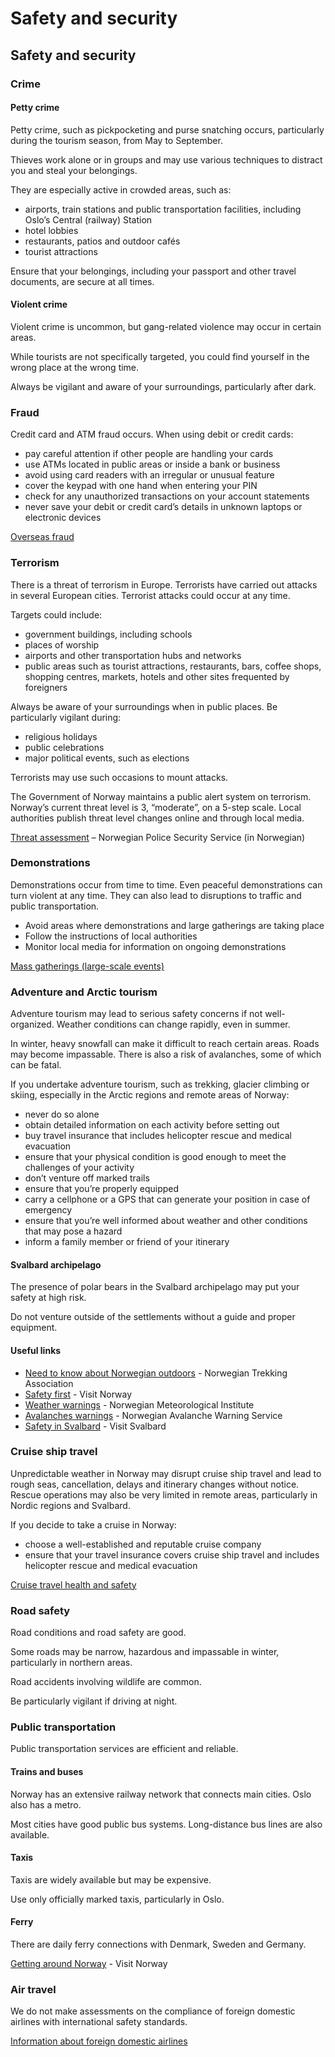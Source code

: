 # Safety and security

## Safety and security

### Crime

#### Petty crime

Petty crime, such as pickpocketing and purse snatching occurs, particularly during the tourism season, from May to September.

Thieves work alone or in groups and may use various techniques to distract you and steal your belongings.

They are especially active in crowded areas, such as:

* airports, train stations and public transportation facilities, including Oslo’s Central (railway) Station
* hotel lobbies
* restaurants, patios and outdoor cafés
* tourist attractions

Ensure that your belongings, including your passport and other travel documents, are secure at all times.

#### Violent crime

Violent crime is uncommon, but gang-related violence may occur in certain areas.

While tourists are not specifically targeted, you could find yourself in the wrong place at the wrong time.

Always be vigilant and aware of your surroundings, particularly after dark.

### Fraud

Credit card and ATM fraud occurs. When using debit or credit cards:

* pay careful attention if other people are handling your cards
* use ATMs located in public areas or inside a bank or business
* avoid using card readers with an irregular or unusual feature
* cover the keypad with one hand when entering your PIN
* check for any unauthorized transactions on your account statements
* never save your debit or credit card’s details in unknown laptops or electronic devices

[Overseas fraud](https://travel.gc.ca/travelling/health-safety/overseas-fraud)

### Terrorism

There is a threat of terrorism in Europe. Terrorists have carried out attacks in several European cities. Terrorist attacks could occur at any time.

Targets could include:

* government buildings, including schools
* places of worship
* airports and other transportation hubs and networks
* public areas such as tourist attractions, restaurants, bars, coffee shops, shopping centres, markets, hotels and other sites frequented by foreigners

Always be aware of your surroundings when in public places. Be particularly vigilant during:

* religious holidays
* public celebrations
* major political events, such as elections

Terrorists may use such occasions to mount attacks.

The Government of Norway maintains a public alert system on terrorism. Norway’s current threat level is 3, “moderate”, on a 5-step scale. Local authorities publish threat level changes online and through local media.

[Threat assessment](https://www.pst.no/) – Norwegian Police Security Service (in Norwegian)

### Demonstrations

Demonstrations occur from time to time. Even peaceful demonstrations can turn violent at any time. They can also lead to disruptions to traffic and public transportation.

* Avoid areas where demonstrations and large gatherings are taking place
* Follow the instructions of local authorities
* Monitor local media for information on ongoing demonstrations

[Mass gatherings (large-scale events)](https://travel.gc.ca/travelling/health-safety/mass-gatherings)

### Adventure and Arctic tourism

Adventure tourism may lead to serious safety concerns if not well-organized. Weather conditions can change rapidly, even in summer.

In winter, heavy snowfall can make it difficult to reach certain areas. Roads may become impassable. There is also a risk of avalanches, some of which can be fatal.

If you undertake adventure tourism, such as trekking, glacier climbing or skiing, especially in the Arctic regions and remote areas of Norway:

* never do so alone
* obtain detailed information on each activity before setting out
* buy travel insurance that includes helicopter rescue and medical evacuation
* ensure that your physical condition is good enough to meet the challenges of your activity
* don’t venture off marked trails
* ensure that you’re properly equipped
* carry a cellphone or a GPS that can generate your position in case of emergency
* ensure that you’re well informed about weather and other conditions that may pose a hazard
* inform a family member or friend of your itinerary

#### Svalbard archipelago

The presence of polar bears in the Svalbard archipelago may put your safety at high risk.

Do not venture outside of the settlements without a guide and proper equipment.

#### Useful links

* [Need to know about Norwegian outdoors](https://english.dnt.no/need-to-know/) - Norwegian Trekking Association
* [Safety first](https://www.visitnorway.com/plan-your-trip/safety-first/) - Visit Norway
* [Weather warnings](https://www.yr.no/en/weather-warnings) - Norwegian Meteorological Institute
* [Avalanches warnings](https://www.varsom.no/en/) - Norwegian Avalanche Warning Service
* [Safety in Svalbard](https://en.visitsvalbard.com/visitor-information/safety-in-svalbard) - Visit Svalbard

### Cruise ship travel

Unpredictable weather in Norway may disrupt cruise ship travel and lead to rough seas, cancellation, delays and itinerary changes without notice. Rescue operations may also be very limited in remote areas, particularly in Nordic regions and Svalbard.

If you decide to take a cruise in Norway:

* choose a well-established and reputable cruise company
* ensure that your travel insurance covers cruise ship travel and includes helicopter rescue and medical evacuation

[Cruise travel health and safety](https://travel.gc.ca/travelling/health-safety/advice-for-travellers/cruise-travel)

### Road safety

Road conditions and road safety are good.

Some roads may be narrow, hazardous and impassable in winter, particularly in northern areas.

Road accidents involving wildlife are common.

Be particularly vigilant if driving at night.

### Public transportation

Public transportation services are efficient and reliable.

#### Trains and buses

Norway has an extensive railway network that connects main cities. Oslo also has a metro.

Most cities have good public bus systems. Long-distance bus lines are also available.

#### Taxis

Taxis are widely available but may be expensive.

Use only officially marked taxis, particularly in Oslo.

#### Ferry

There are daily ferry connections with Denmark, Sweden and Germany.

[Getting around Norway](https://www.visitnorway.com/plan-your-trip/getting-around/) - Visit Norway

### Air travel

We do not make assessments on the compliance of foreign domestic airlines with international safety standards.

[Information about foreign domestic airlines](https://travel.gc.ca/air/in-flight-safety#other)